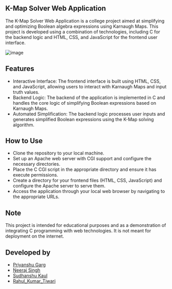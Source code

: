 ## K-Map Solver Web Application
The K-Map Solver Web Application is a college project aimed at simplifying and optimizing Boolean algebra expressions using Karnaugh Maps. This project is developed using a combination of technologies, including C for the backend logic and HTML, CSS, and JavaScript for the frontend user interface.

![image](https://github.com/Neeraj395-N3rd/K-Map_Solver/assets/141737975/a89fd35f-c59f-4aa6-b916-3e8615123740)

## Features
* Interactive Interface: The frontend interface is built using HTML, CSS, and JavaScript, allowing users to interact with Karnaugh Maps and input truth values.
* Backend Logic: The backend of the application is implemented in C and handles the core logic of simplifying Boolean expressions based on Karnaugh Maps.
* Automated Simplification: The backend logic processes user inputs and generates simplified Boolean expressions using the K-Map solving algorithm.

## How to Use
* Clone the repository to your local machine.
* Set up an Apache web server with CGI support and configure the necessary directories.
* Place the C CGI script in the appropriate directory and ensure it has execute permissions.
* Create a directory for your frontend files (HTML, CSS, JavaScript) and configure the Apache server to serve them.
* Access the application through your local web browser by navigating to the appropriate URLs.

## Note
This project is intended for educational purposes and as a demonstration of integrating C programming with web technologies. It is not meant for deployment on the internet.

## Developed by
* [Priyanshu Garg](https://github.com/priyanshugarg00 "Priyanshu Garg")
* [Neeraj Singh](https://github.com/Neeraj395-N3rd "Neeraj Singh")
* [Sudhanshu Kaul](https://github.com/Sudhanshukaul123 "Sudhanshu Kaul")
* [Rahul_Kumar_Tiwari](https://github.com/rahul07tiwari "Rahul Tiwari")

